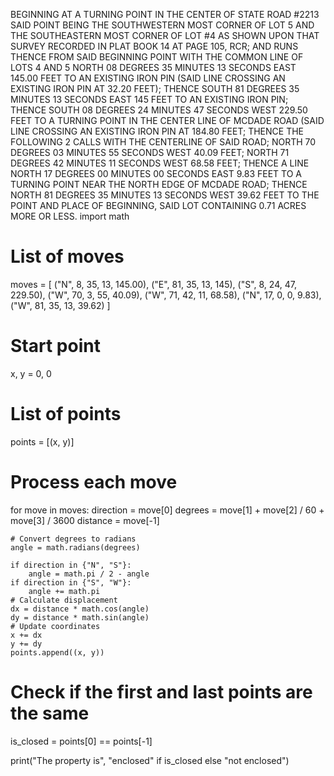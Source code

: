 BEGINNING AT A TURNING POINT IN THE CENTER OF STATE ROAD #2213 SAID POINT BEING THE SOUTHWESTERN MOST CORNER OF LOT 5 AND THE SOUTHEASTERN MOST CORNER OF LOT #4 AS SHOWN UPON THAT SURVEY RECORDED IN PLAT BOOK 14 AT PAGE 105, RCR; AND RUNS THENCE FROM SAID BEGINNING POINT WITH THE COMMON LINE OF LOTS 4 AND 5 NORTH 08 DEGREES 35 MINUTES 13 SECONDS EAST 145.00 FEET TO AN EXISTING IRON PIN (SAID LINE CROSSING AN EXISTING IRON PIN AT 32.20 FEET); THENCE SOUTH 81 DEGREES 35 MINUTES 13 SECONDS EAST 145 FEET TO AN EXISTING IRON PIN; THENCE SOUTH 08 DEGREES 24 MINUTES 47 SECONDS WEST 229.50 FEET TO A TURNING POINT IN THE CENTER LINE OF MCDADE ROAD (SAID LINE CROSSING AN EXISTING IRON PIN AT 184.80 FEET; THENCE THE FOLLOWING 2 CALLS WITH THE CENTERLINE OF SAID ROAD; NORTH 70 DEGREES 03 MINUTES 55 SECONDS WEST 40.09 FEET; NORTH 71 DEGREES 42 MINUTES 11 SECONDS WEST 68.58 FEET; THENCE A LINE NORTH 17 DEGREES 00 MINUTES 00 SECONDS EAST 9.83 FEET TO A TURNING POINT NEAR THE NORTH EDGE OF MCDADE ROAD; THENCE NORTH 81 DEGREES 35 MINUTES 13 SECONDS WEST 39.62 FEET TO THE POINT AND PLACE OF BEGINNING, SAID LOT CONTAINING 0.71 ACRES MORE OR LESS.
import math

# List of moves
moves = [
    ("N", 8, 35, 13, 145.00),
    ("E", 81, 35, 13, 145),
    ("S", 8, 24, 47, 229.50),
    ("W", 70, 3, 55, 40.09),
    ("W", 71, 42, 11, 68.58),
    ("N", 17, 0, 0, 9.83),
    ("W", 81, 35, 13, 39.62)
]

# Start point
x, y = 0, 0

# List of points
points = [(x, y)]

# Process each move
for move in moves:
    direction = move[0]
    degrees = move[1] + move[2] / 60 + move[3] / 3600
    distance = move[-1]
    
    # Convert degrees to radians
    angle = math.radians(degrees)

    if direction in {"N", "S"}:
        angle = math.pi / 2 - angle
    if direction in {"S", "W"}:
        angle += math.pi
    # Calculate displacement
    dx = distance * math.cos(angle)
    dy = distance * math.sin(angle)
    # Update coordinates
    x += dx
    y += dy
    points.append((x, y))

# Check if the first and last points are the same
is_closed = points[0] == points[-1]

print("The property is", "enclosed" if is_closed else "not enclosed")

